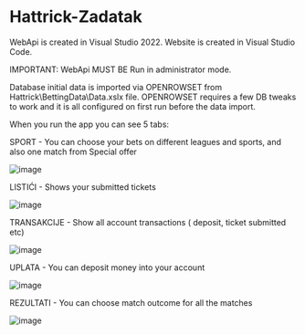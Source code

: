 # Hattrick-Zadatak

WebApi is created in Visual Studio 2022.
Website is created in Visual Studio Code.


IMPORTANT: WebApi MUST BE Run in administrator mode.

Database initial data is imported via OPENROWSET from Hattrick\BettingData\Data.xslx file.
OPENROWSET requires a few DB tweaks to work and it is all configured on first run before the data import.

When you run the app you can see 5 tabs: 

SPORT - You can choose your bets on different leagues and sports, and also one match from Special offer

![image](https://user-images.githubusercontent.com/36126641/202663420-14b40d5c-d4db-4140-830a-9a57df89062c.png)


LISTIĆI - Shows your submitted tickets

![image](https://user-images.githubusercontent.com/36126641/202663479-2cc2b80f-4da9-4f4e-b91f-6da2450c40e1.png)

TRANSAKCIJE - Show all account transactions ( deposit, ticket submitted etc)

![image](https://user-images.githubusercontent.com/36126641/202663552-04d8589c-957e-4fe0-91b3-2427c597de43.png)

UPLATA - You can deposit money into your account

![image](https://user-images.githubusercontent.com/36126641/202663608-a1d9c695-26a8-4dba-9ac7-c7ed06c5ec0a.png)

REZULTATI - You can choose match outcome for all the matches

![image](https://user-images.githubusercontent.com/36126641/202663665-f3f5678f-f524-47e8-8360-7248d54b6a9e.png)
